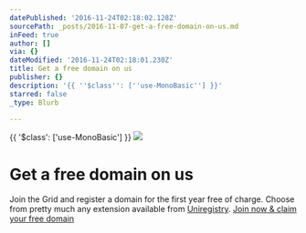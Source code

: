 ```yaml
---
datePublished: '2016-11-24T02:18:02.128Z'
sourcePath: _posts/2016-11-07-get-a-free-domain-on-us.md
inFeed: true
author: []
via: {}
dateModified: '2016-11-24T02:18:01.230Z'
title: Get a free domain on us
publisher: {}
description: '{{ ''$class'': [''use-MonoBasic''] }}'
starred: false
_type: Blurb

---
```

{{ '$class': \['use-MonoBasic'\] }}
![](https://the-grid-user-content.s3-us-west-2.amazonaws.com/039c7398-0593-44ac-a06f-a0698c9814f0.jpg)

# Get a free domain on us

Join the Grid and register a domain for the first year free of charge. Choose from pretty much any extension available from [Uniregistry][0].
[Join now & claim your free domain][1]

[0]: https://uniregistry.com/ "uniregistry"
[1]: https://plans.thegrid.io/